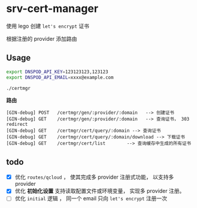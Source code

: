 # srv-cert-manager

使用 lego 创建 `let's encrypt` 证书

根据注册的 provider 添加路由
## Usage

```bash
export DNSPOD_API_KEY=123123123,123123
export DNSPOD_API_EMAIL=xxxx@example.com

./certmgr
```

**路由**

```
[GIN-debug] POST   /certmgr/gen/:provider/:domain   --> 创建证书
[GIN-debug] GET    /certmgr/gen/:provider/:domain   --> 查询证书， 303 redirect
[GIN-debug] GET    /certmgr/cert/query/:domain --> 查询证书
[GIN-debug] GET    /certmgr/cert/query/:domain/download --> 下载证书
[GIN-debug] GET    /certmgr/cert/list        --> 查询缓存中生成的所有证书
```


## todo

+ [x] 优化 `routes/qcloud` ， 使其完成多 provider 注册式功能， 以支持多 provider
+ [x] 优化 **初始化设置** 支持读取配置文件或环境变量， 实现多 provider 注册。 
+ [ ] 优化 `initial` 逻辑 ， 同一个 email 只向 `let's encrypt` 注册一次
